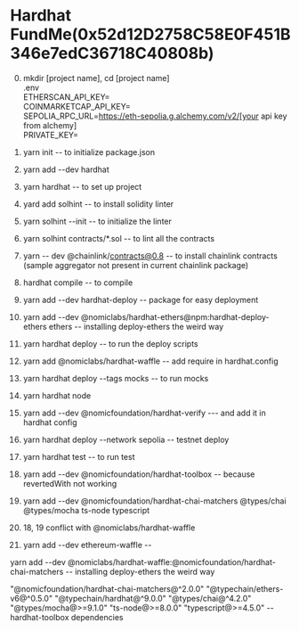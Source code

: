 # Hardhat FundMe(0x52d12D2758C58E0F451B346e7edC36718C40808b)

0. mkdir [project name], cd [project name]</br>
   .env </br>
   ETHERSCAN_API_KEY= </br>
   COINMARKETCAP_API_KEY= </br>
   SEPOLIA_RPC_URL=https://eth-sepolia.g.alchemy.com/v2/[your api key from alchemy] </br>
   PRIVATE_KEY= <br>

1. yarn init -- to initialize package.json

2. yarn add --dev hardhat

3. yarn hardhat -- to set up project

4. yard add solhint -- to install solidity linter

5. yarn solhint --init -- to initialize the linter

6. yarn solhint contracts/\*.sol -- to lint all the contracts

7. yarn -- dev @chainlink/contracts@0.8 -- to install chainlink contracts (sample aggregator not present in current chainlink package)

8. hardhat compile -- to compile

9. yarn add --dev hardhat-deploy -- package for easy deployment

10. yarn add --dev @nomiclabs/hardhat-ethers@npm:hardhat-deploy-ethers ethers -- installing deploy-ethers the weird way

11. yarn hardhat deploy -- to run the deploy scripts

12. yarn add @nomiclabs/hardhat-waffle -- add require in hardhat.config

13. yarn hardhat deploy --tags mocks -- to run mocks

14. yarn hardhat node

15. yarn add --dev @nomicfoundation/hardhat-verify --- and add it in hardhat config

16. yarn hardhat deploy --network sepolia -- testnet deploy

17. yarn hardhat test -- to run test

18. yarn add --dev @nomicfoundation/hardhat-toolbox -- because revertedWith not working

19. yarn add --dev @nomicfoundation/hardhat-chai-matchers @types/chai @types/mocha ts-node typescript

20. 18, 19 conflict with @nomiclabs/hardhat-waffle

21. yarn add --dev ethereum-waffle --

yarn add --dev @nomiclabs/hardhat-waffle:@nomicfoundation/hardhat-chai-matchers -- installing deploy-ethers the weird way

"@nomicfoundation/hardhat-chai-matchers@^2.0.0" "@typechain/ethers-v6@^0.5.0" "@typechain/hardhat@^9.0.0" "@types/chai@^4.2.0" "@types/mocha@>=9.1.0" "ts-node@>=8.0.0" "typescript@>=4.5.0" -- hardhat-toolbox dependencies
